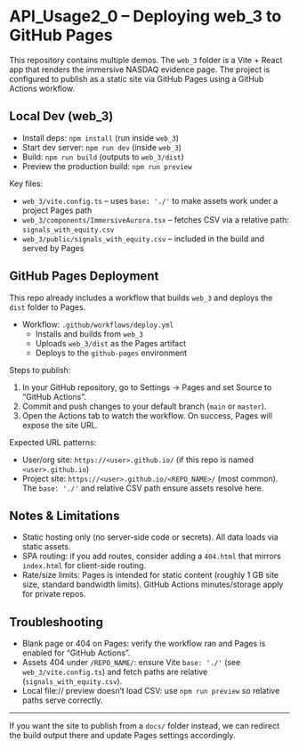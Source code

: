 # API_Usage2_0 – Deploying web_3 to GitHub Pages

This repository contains multiple demos. The `web_3` folder is a Vite + React app that renders the immersive NASDAQ evidence page. The project is configured to publish as a static site via GitHub Pages using a GitHub Actions workflow.

## Local Dev (web_3)

- Install deps: `npm install` (run inside `web_3`)
- Start dev server: `npm run dev` (inside `web_3`)
- Build: `npm run build` (outputs to `web_3/dist`)
- Preview the production build: `npm run preview`

Key files:
- `web_3/vite.config.ts` – uses `base: './'` to make assets work under a project Pages path
- `web_3/components/ImmersiveAurora.tsx` – fetches CSV via a relative path: `signals_with_equity.csv`
- `web_3/public/signals_with_equity.csv` – included in the build and served by Pages

## GitHub Pages Deployment

This repo already includes a workflow that builds `web_3` and deploys the `dist` folder to Pages.

- Workflow: `.github/workflows/deploy.yml`
  - Installs and builds from `web_3`
  - Uploads `web_3/dist` as the Pages artifact
  - Deploys to the `github-pages` environment

Steps to publish:
1. In your GitHub repository, go to Settings → Pages and set Source to “GitHub Actions”.
2. Commit and push changes to your default branch (`main` or `master`).
3. Open the Actions tab to watch the workflow. On success, Pages will expose the site URL.

Expected URL patterns:
- User/org site: `https://<user>.github.io/` (if this repo is named `<user>.github.io`)
- Project site: `https://<user>.github.io/<REPO_NAME>/` (most common). The `base: './'` and relative CSV path ensure assets resolve here.

## Notes & Limitations
- Static hosting only (no server-side code or secrets). All data loads via static assets.
- SPA routing: if you add routes, consider adding a `404.html` that mirrors `index.html` for client-side routing.
- Rate/size limits: Pages is intended for static content (roughly 1 GB site size, standard bandwidth limits). GitHub Actions minutes/storage apply for private repos.

## Troubleshooting
- Blank page or 404 on Pages: verify the workflow ran and Pages is enabled for “GitHub Actions”.
- Assets 404 under `/REPO_NAME/`: ensure Vite `base: './'` (see `web_3/vite.config.ts`) and fetch paths are relative (`signals_with_equity.csv`).
- Local file:// preview doesn’t load CSV: use `npm run preview` so relative paths serve correctly.

---
If you want the site to publish from a `docs/` folder instead, we can redirect the build output there and update Pages settings accordingly.
